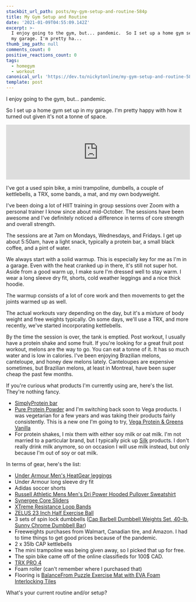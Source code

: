 ```yaml
---
stackbit_url_path: posts/my-gym-setup-and-routine-584p
title: My Gym Setup and Routine
date: '2021-01-09T04:55:09.142Z'
excerpt: >-
  I enjoy going to the gym, but... pandemic.  So I set up a home gym set up in
  my garage. I'm pretty ha...
thumb_img_path: null
comments_count: 0
positive_reactions_count: 0
tags:
  - homegym
  - workout
canonical_url: 'https://dev.to/nickytonline/my-gym-setup-and-routine-584p'
template: post
---
```


I enjoy going to the gym, but... pandemic.

So I set up a home gym set up in my garage. I'm pretty happy with how it turned out given it's not a tonne of space.

<iframe class="liquidTag" src="https://dev.to/embed/instagram?args=CHu6NrGJO_g" style="border: 0; width: 100%;"></iframe>

I've got a used spin bike, a mini trampoline, dumbells, a couple of kettlebells, a TRX, some bands, a mat, and my own bodyweight.

I've been doing a lot of HIIT training in group sessions over Zoom with a personal trainer I know since about mid-October. The sessions have been awesome and I've definitely noticed a difference in terms of core strength and overall strength.

The sessions are at 7am on Mondays, Wednesdays, and Fridays. I get up about 5:50am, have a light snack, typically a protein bar, a small black coffee, and a pint of water.

We always start with a solid warmup. This is especially key for me as I'm in a garage. Even with the heat cranked up in there, it's still not super hot. Aside from a good warm up, I make sure I'm dressed well to stay warm. I wear a long sleeve dry fit, shorts, cold weather leggings and a nice thick hoodie.

The warmup consists of a lot of core work and then movements to get the joints warmed up as well.

The actual workouts vary depending on the day, but it's a mixture of body weight and free weights typically. On some days, we'll use a TRX, and more recently, we've started incorporating kettlebells.

By the time the session is over, the tank is emptied. Post workout, I usually have a protein shake and some fruit. If you're looking for a great fruit post workout, melons are the way to go. You can eat a tonne of it. It has so much water and is low in calories. I've been enjoying Brazilian melons, canteloupe, and honey dew melons lately. Canteloupes are expensive sometimes, but Brazilian melons, at least in Montreal, have been super cheap the past few months.

If you're curious what products I'm currently using are, here's the list. They're nothing fancy.

- [SimplyProtein bar](https://www.amazon.ca/gp/product/B01DOBMF5E/)
- [Pure Protein Powder](https://www.amazon.ca/gp/product/B00BMHB65I/) and I'm switching back soon to Vega products. I was vegetarian for a few years and was taking their products fairly consistently. This is a new one I'm going to try, [ Vega Protein & Greens Vanilla](https://www.amazon.ca/gp/product/B00V75QO3O)
- For protein shakes, I mix them with either soy milk or oat milk. I'm not married to a particular brand, but I typically pick up [Silk](https://silk.com/) products. I don't really drink milk anymore, so on occasion I will use milk instead, but only because I'm out of soy or oat milk.

In terms of gear, here's the list:

- [Under Armour Men's HeatGear leggings](https://www.amazon.ca/gp/product/B0728BNSC7/)
- Under Armour long sleeve dry fit
- Adidas soccer shorts
- [Russell Athletic Mens Men's Dri Power Hooded Pullover Sweatshirt ](https://www.amazon.ca/gp/product/B004IZYEKK/)
- [Synergee Core Sliders](https://www.amazon.ca/gp/product/B071D6SX9K/)
- [XTreme Resistance Loop Bands](https://www.amazon.ca/gp/product/B06XTXZR2V)
- [ZELUS 23 Inch Half Exercise Ball ](https://www.amazon.ca/gp/product/B074W5PL13)
- 3 sets of spin lock dumbbells ([Cap Barbell Dumbbell Weights Set, 40-lb](https://www.canadiantire.ca/en/pdp/cap-barbell-dumbbell-weights-set-40-lb-0840760p.html), [Sunny Chrome Dumbbell Bar](https://www.amazon.ca/gp/product/B003XFXOPM/))
- Freeweights purchases from Walmart, Canadian tire, and Amazon. I had to time things to get good prices because of the pandemic.
- 2 x 35lb CAP kettlebells
- The mini trampoline was being given away, so I picked that up for free.
- The spin bike came off of the online classifieds for 100\$ CAD.
- [TRX PRO 4](https://store.trxtraining.com/products/trx-pro/)
- Foam roller (can't remember where I purchased that)
- Flooring is [BalanceFrom Puzzle Exercise Mat with EVA Foam Interlocking Tiles](https://www.amazon.ca/gp/product/B074DSJLLY/)

What's your current routine and/or setup?

